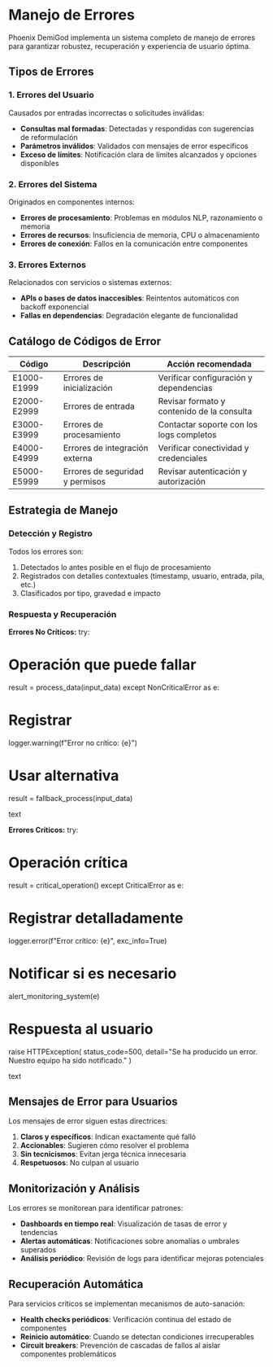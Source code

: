 # Manejo de Errores

Phoenix DemiGod implementa un sistema completo de manejo de errores para garantizar robustez, recuperación y experiencia de usuario óptima.

## Tipos de Errores

### 1. Errores del Usuario
Causados por entradas incorrectas o solicitudes inválidas:

- **Consultas mal formadas**: Detectadas y respondidas con sugerencias de reformulación
- **Parámetros inválidos**: Validados con mensajes de error específicos
- **Exceso de límites**: Notificación clara de límites alcanzados y opciones disponibles

### 2. Errores del Sistema
Originados en componentes internos:

- **Errores de procesamiento**: Problemas en módulos NLP, razonamiento o memoria
- **Errores de recursos**: Insuficiencia de memoria, CPU o almacenamiento
- **Errores de conexión**: Fallos en la comunicación entre componentes

### 3. Errores Externos
Relacionados con servicios o sistemas externos:

- **APIs o bases de datos inaccesibles**: Reintentos automáticos con backoff exponencial
- **Fallas en dependencias**: Degradación elegante de funcionalidad

## Catálogo de Códigos de Error

| Código | Descripción | Acción recomendada |
|--------|-------------|-------------------|
| E1000-E1999 | Errores de inicialización | Verificar configuración y dependencias |
| E2000-E2999 | Errores de entrada | Revisar formato y contenido de la consulta |
| E3000-E3999 | Errores de procesamiento | Contactar soporte con los logs completos |
| E4000-E4999 | Errores de integración externa | Verificar conectividad y credenciales |
| E5000-E5999 | Errores de seguridad y permisos | Revisar autenticación y autorización |

## Estrategia de Manejo

### Detección y Registro
Todos los errores son:
1. Detectados lo antes posible en el flujo de procesamiento
2. Registrados con detalles contextuales (timestamp, usuario, entrada, pila, etc.)
3. Clasificados por tipo, gravedad e impacto

### Respuesta y Recuperación

**Errores No Críticos:**
try:
# Operación que puede fallar
result = process_data(input_data)
except NonCriticalError as e:
# Registrar
logger.warning(f"Error no crítico: {e}")
# Usar alternativa
result = fallback_process(input_data)

text

**Errores Críticos:**
try:
# Operación crítica
result = critical_operation()
except CriticalError as e:
# Registrar detalladamente
logger.error(f"Error crítico: {e}", exc_info=True)
# Notificar si es necesario
alert_monitoring_system(e)
# Respuesta al usuario
raise HTTPException(
status_code=500,
detail="Se ha producido un error. Nuestro equipo ha sido notificado."
)

text

## Mensajes de Error para Usuarios

Los mensajes de error siguen estas directrices:
1. **Claros y específicos**: Indican exactamente qué falló
2. **Accionables**: Sugieren cómo resolver el problema
3. **Sin tecnicismos**: Evitan jerga técnica innecesaria
4. **Respetuosos**: No culpan al usuario

## Monitorización y Análisis

Los errores se monitorean para identificar patrones:

- **Dashboards en tiempo real**: Visualización de tasas de error y tendencias
- **Alertas automáticas**: Notificaciones sobre anomalías o umbrales superados
- **Análisis periódico**: Revisión de logs para identificar mejoras potenciales

## Recuperación Automática

Para servicios críticos se implementan mecanismos de auto-sanación:

- **Health checks periódicos**: Verificación continua del estado de componentes
- **Reinicio automático**: Cuando se detectan condiciones irrecuperables
- **Circuit breakers**: Prevención de cascadas de fallos al aislar componentes problemáticos